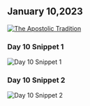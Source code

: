 ## January 10,2023

[![The Apostolic Tradition](https://raw.githubusercontent.com/linusjf/CIAY/main/January/jpgs/Day010.jpg)](https://youtu.be/zkg_64i4uVY "The Apostolic Tradition")

### Day 10 Snippet 1

![Day 10 Snippet 1](https://raw.githubusercontent.com/linusjf/CIAY/refs/heads/main/January/jpgs/Day10Snippet1.jpg)

### Day 10 Snippet 2

![Day 10 Snippet 2](https://raw.githubusercontent.com/linusjf/CIAY/refs/heads/main/January/jpgs/Day10Snippet2.jpg)
